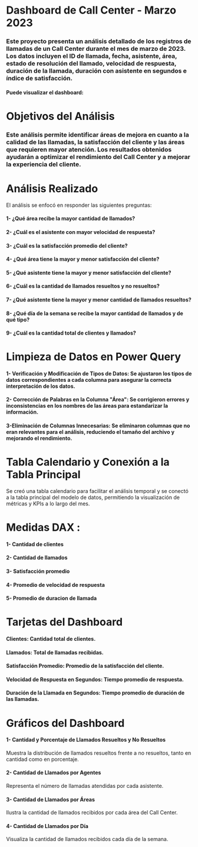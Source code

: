 # Dashboard de Call Center - Marzo 2023

### Este proyecto presenta un análisis detallado de los registros de llamadas de un Call Center durante el mes de marzo de 2023. Los datos incluyen el ID de llamada, fecha, asistente, área, estado de resolución del llamado, velocidad de respuesta, duración de la llamada, duración con asistente en segundos e índice de satisfacción.

#### Puede visualizar el dashboard: 

# Objetivos del Análisis

### Este análisis permite identificar áreas de mejora en cuanto a la calidad de las llamadas, la satisfacción del cliente y las áreas que requieren mayor atención. Los resultados obtenidos ayudarán a optimizar el rendimiento del Call Center y a mejorar la experiencia del cliente.

# Análisis Realizado
El análisis se enfocó en responder las siguientes preguntas:

#### **1-** ¿Qué área recibe la mayor cantidad de llamados?

#### **2-** ¿Cuál es el asistente con mayor velocidad de respuesta?

#### **3-** ¿Cuál es la satisfacción promedio del cliente?

#### **4-** ¿Qué área tiene la mayor y menor satisfacción del cliente?

#### **5-** ¿Qué asistente tiene la mayor y menor satisfacción del cliente?

#### **6-** ¿Cuál es la cantidad de llamados resueltos y no resueltos?

#### **7-** ¿Qué asistente tiene la mayor y menor cantidad de llamados resueltos?

#### **8-** ¿Qué día de la semana se recibe la mayor cantidad de llamados y de qué tipo?

#### **9-** ¿Cuál es la cantidad total de clientes y llamados?

# Limpieza de Datos en Power Query

#### **1- Verificación y Modificación de Tipos de Datos:** Se ajustaron los tipos de datos correspondientes a cada columna para asegurar la correcta interpretación de los datos.

#### **2- Corrección de Palabras en la Columna "Área":** Se corrigieron errores y inconsistencias en los nombres de las áreas para estandarizar la información.

#### **3-Eliminación de Columnas Innecesarias:** Se eliminaron columnas que no eran relevantes para el análisis, reduciendo el tamaño del archivo y mejorando el rendimiento.

# Tabla Calendario y Conexión a la Tabla Principal
Se creó una tabla calendario para facilitar el análisis temporal y se conectó a la tabla principal del modelo de datos, permitiendo la visualización de métricas y KPIs a lo largo del mes.

# Medidas DAX :

#### 1- Cantidad de clientes

#### 2- Cantidad de llamados

#### 3- Satisfacción promedio

#### 4- Promedio de velocidad de respuesta

#### 5- Promedio de duracion de llamada 

# Tarjetas del Dashboard

#### **Clientes:** Cantidad total de clientes.

#### **Llamados:** Total de llamadas recibidas.

#### **Satisfacción Promedio:** Promedio de la satisfacción del cliente.

#### **Velocidad de Respuesta en Segundos:** Tiempo promedio de respuesta.

#### **Duración de la Llamada en Segundos:** Tiempo promedio de duración de las llamadas.

# Gráficos del Dashboard

#### **1- Cantidad y Porcentaje de Llamados Resueltos y No Resueltos**

Muestra la distribución de llamados resueltos frente a no resueltos, tanto en cantidad como en porcentaje.

#### **2- Cantidad de Llamados por Agentes**

Representa el número de llamadas atendidas por cada asistente.

#### **3- Cantidad de Llamados por Áreas**

Ilustra la cantidad de llamados recibidos por cada área del Call Center.

#### **4- Cantidad de Llamados por Día**

Visualiza la cantidad de llamados recibidos cada día de la semana.
